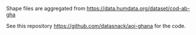 Shape files are aggregated from https://data.humdata.org/dataset/cod-ab-gha

See this repository https://github.com/datasnack/aoi-ghana for the code.
